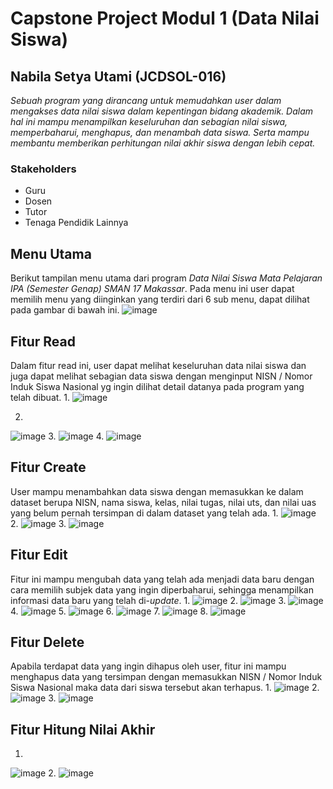 # **Capstone Project Modul 1 (Data Nilai Siswa)**
## Nabila Setya Utami (JCDSOL-016)
*Sebuah program yang dirancang untuk memudahkan user dalam mengakses data nilai siswa dalam kepentingan bidang akademik. Dalam hal ini mampu menampilkan keseluruhan dan sebagian nilai siswa, memperbaharui, menghapus, dan menambah data siswa. Serta mampu membantu memberikan perhitungan nilai akhir siswa dengan lebih cepat.*

### Stakeholders
- Guru
- Dosen
- Tutor
- Tenaga Pendidik Lainnya

## **Menu Utama**
Berikut tampilan menu utama dari program *Data Nilai Siswa Mata Pelajaran IPA (Semester Genap) SMAN 17 Makassar*. Pada menu ini user dapat memilih menu yang diinginkan yang terdiri dari 6 sub menu, dapat dilihat pada gambar di bawah ini. 
![image](https://github.com/user-attachments/assets/77cb2a7c-7f8d-4085-8819-83421e10ee3d)

## **Fitur Read**
Dalam fitur read ini, user dapat melihat keseluruhan data nilai siswa dan juga dapat melihat sebagian data siswa dengan menginput NISN / Nomor Induk Siswa Nasional yg ingin dilihat detail datanya pada program yang telah dibuat.
1. 
![image](https://github.com/user-attachments/assets/049e6a2e-4f6e-4de7-81c6-8072c4e70523)

2.
![image](https://github.com/user-attachments/assets/155b56c6-f40c-44b7-b969-d70fee18ad5d)
3.
![image](https://github.com/user-attachments/assets/4dd225f0-bd38-44c5-86af-6a0fdb160acd)
4.
![image](https://github.com/user-attachments/assets/a4edb366-fb1d-4655-ad90-0a41d13020e8)

## **Fitur Create**
User mampu menambahkan data siswa dengan memasukkan ke dalam dataset berupa NISN, nama siswa, kelas, nilai tugas, nilai uts, dan nilai uas yang belum pernah tersimpan di dalam dataset yang telah ada.
1. 
![image](https://github.com/user-attachments/assets/539749f0-a19d-4e31-b5d9-4e61bd801956)
2. 
![image](https://github.com/user-attachments/assets/2b59f321-5e67-4be8-9837-a9ff30580cdf)
3. 
![image](https://github.com/user-attachments/assets/0ad31f46-0149-4ddd-b42f-80f58758e6a3)


## **Fitur Edit**
Fitur ini mampu mengubah data yang telah ada menjadi data baru dengan cara memilih subjek data yang ingin diperbaharui, sehingga menampilkan informasi data baru yang telah di-*update*.
1.
![image](https://github.com/user-attachments/assets/22aa0a9e-e4b8-4d8c-9c8a-c3a37811df75)
2.
![image](https://github.com/user-attachments/assets/65809281-1473-4532-8a43-26b940f58df1)
3. 
![image](https://github.com/user-attachments/assets/a6fc6e11-e338-43b3-81c5-ccf7cd7839d9)
4. 
![image](https://github.com/user-attachments/assets/c887f26f-653b-48ad-a79d-abca067870ad)
5.
![image](https://github.com/user-attachments/assets/dde25d02-97ce-421b-a0f8-34cf4adb9387)
6.
![image](https://github.com/user-attachments/assets/16b8b359-9e2d-45db-af17-00906af7e88c)
7. 
![image](https://github.com/user-attachments/assets/25518db4-8d33-4826-afef-a99b9de640ad)
8.
![image](https://github.com/user-attachments/assets/d91dc46a-f6b4-4638-9b88-8b208d73e0d7)


## **Fitur Delete**
Apabila terdapat data yang ingin dihapus oleh user, fitur ini mampu menghapus data yang tersimpan dengan memasukkan NISN / Nomor Induk Siswa Nasional maka data dari siswa tersebut akan terhapus.
1.
![image](https://github.com/user-attachments/assets/ab097916-343d-4e7b-bc0f-6370641618e0)
2.
![image](https://github.com/user-attachments/assets/ffb091b2-6002-492d-9224-95f5370ee07a)
3.
![image](https://github.com/user-attachments/assets/18c9ebb8-b864-48cc-8a26-5f03a25a3f91)

## **Fitur Hitung Nilai Akhir**
1.
![image](https://github.com/user-attachments/assets/fa6a1ee6-46a5-4d42-ac70-0aa592c6fc2a)
2. 
![image](https://github.com/user-attachments/assets/1f06d183-46d6-4abc-910d-be96192d75b6)
